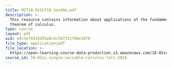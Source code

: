 ```yaml
---
title: MIT18_01SCF10_Ses49a.pdf
description: >-
  This resource contains information about applications of the fundamental
  theorem of calculus.
type: course
layout: pdf
uid: e9c3e78435d55e8c4c547331786e36f0
file_type: application/pdf
file_location: >-
  https://open-learning-course-data-production.s3.amazonaws.com/18-01sc-single-variable-calculus-fall-2010/e9c3e78435d55e8c4c547331786e36f0_MIT18_01SCF10_Ses49a.pdf
course_id: 18-01sc-single-variable-calculus-fall-2010
---
```

